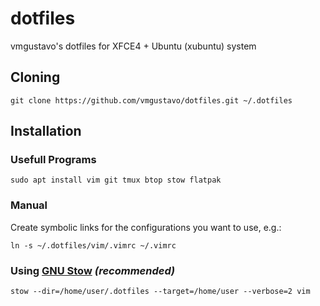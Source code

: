 # dotfiles

vmgustavo's dotfiles for XFCE4 + Ubuntu (xubuntu) system

## Cloning

```
git clone https://github.com/vmgustavo/dotfiles.git ~/.dotfiles
```

## Installation

### Usefull Programs

```
sudo apt install vim git tmux btop stow flatpak
```

### Manual

Create symbolic links for the configurations you want to use, e.g.:

```
ln -s ~/.dotfiles/vim/.vimrc ~/.vimrc
```

### Using [GNU Stow](https://www.gnu.org/software/stow/) _(recommended)_

```
stow --dir=/home/user/.dotfiles --target=/home/user --verbose=2 vim
```
